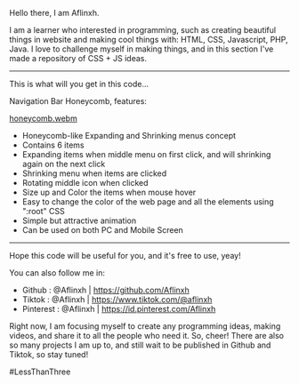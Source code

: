 Hello there, I am Aflinxh.

I am a learner who interested in programming, such as creating beautiful things in website and making cool things with: HTML, CSS, Javascript, PHP, Java.
I love to challenge myself in making things, and in this section I've made a repository of CSS + JS ideas.

---

This is what will you get in this code...

Navigation Bar Honeycomb, features:

[honeycomb.webm](https://user-images.githubusercontent.com/106858846/211167148-54e11695-28eb-452e-a101-77ea6ae37f39.webm)

- Honeycomb-like Expanding and Shrinking menus concept
- Contains 6 items
- Expanding items when middle menu on first click, and will shrinking again on the next click
- Shrinking menu when items are clicked
- Rotating middle icon when clicked
- Size up and Color the items when mouse hover
- Easy to change the color of the web page and all the elements using ":root" CSS
- Simple but attractive animation
- Can be used on both PC and Mobile Screen

---

Hope this code will be useful for you, and it's free to use, yeay!

You can also follow me in:

- Github : @Aflinxh | https://github.com/Aflinxh
- Tiktok : @Aflinxh | https://www.tiktok.com/@aflinxh
- Pinterest : @Aflinxh | https://id.pinterest.com/Aflinxh

Right now, I am focusing myself to create any programming ideas, making videos, and share it to all the people who need it. So, cheer!
There are also so many projects I am up to, and still wait to be published in Github and Tiktok, so stay tuned!

#LessThanThree
